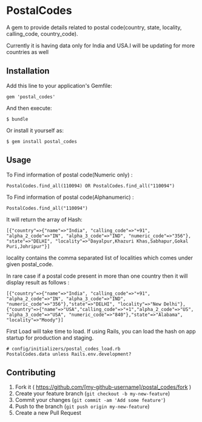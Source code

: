 # PostalCodes

A gem to provide details related to postal code(country, state, locality, calling_code, country_code).


Currently it is having data only for India and USA.I will be updating for more countries as well

## Installation

Add this line to your application's Gemfile:

    gem 'postal_codes'

And then execute:

    $ bundle

Or install it yourself as:

    $ gem install postal_codes

## Usage

To Find information of postal code(Numeric only) :

	PostalCodes.find_all(110094) OR PostalCodes.find_all("110094")
	
To Find information of postal code(Alphanumeric) :

	PostalCodes.find_all("110094")	

It will return the array of Hash:

	[{"country"=>{"name"=>"India", "calling_code"=>"+91", "alpha_2_code"=>"IN", "alpha_3_code"=>"IND", "numeric_code"=>"356"}, "state"=>"DELHI", "locality"=>"Dayalpur,Khazuri Khas,Sabhapur,Gokal Puri,Johripur"}]

locality contains the comma separated list of localities which comes under given postal_code.

In rare case if a postal code present in more than one country then it will display result as follows :

	[{"country"=>{"name"=>"India", "calling_code"=>"+91", "alpha_2_code"=>"IN", "alpha_3_code"=>"IND", "numeric_code"=>"356"},"state"=>"DELHI", "locality"=>"New Delhi"}, {"country"=>{"name"=>"USA","calling_code"=>"+1","alpha_2_code"=>"US", "alpha_3_code"=>"USA", "numeric_code"=>"840"},"state"=>"Alabama", "locality"=>"Moody"}]
	
First Load will take time to load. If using Rails, you can load the hash on app startup for production and staging.	

	# config/initializers/postal_codes_load.rb
	PostalCodes.data unless Rails.env.development?
	

## Contributing

1. Fork it ( https://github.com/[my-github-username]/postal_codes/fork )
2. Create your feature branch (`git checkout -b my-new-feature`)
3. Commit your changes (`git commit -am 'Add some feature'`)
4. Push to the branch (`git push origin my-new-feature`)
5. Create a new Pull Request
